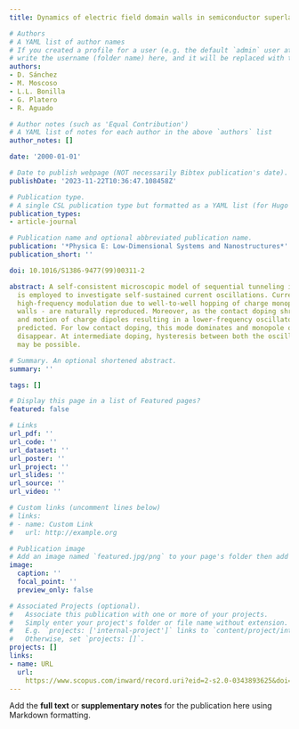 ```yaml
---
title: Dynamics of electric field domain walls in semiconductor superlattices

# Authors
# A YAML list of author names
# If you created a profile for a user (e.g. the default `admin` user at `content/authors/admin/`), 
# write the username (folder name) here, and it will be replaced with their full name and linked to their profile.
authors:
- D. Sánchez
- M. Moscoso
- L.L. Bonilla
- G. Platero
- R. Aguado

# Author notes (such as 'Equal Contribution')
# A YAML list of notes for each author in the above `authors` list
author_notes: []

date: '2000-01-01'

# Date to publish webpage (NOT necessarily Bibtex publication's date).
publishDate: '2023-11-22T10:36:47.108458Z'

# Publication type.
# A single CSL publication type but formatted as a YAML list (for Hugo requirements).
publication_types:
- article-journal

# Publication name and optional abbreviated publication name.
publication: '*Physica E: Low-Dimensional Systems and Nanostructures*'
publication_short: ''

doi: 10.1016/S1386-9477(99)00311-2

abstract: A self-consistent microscopic model of sequential tunneling in superlattices
  is employed to investigate self-sustained current oscillations. Current spikes -
  high-frequency modulation due to well-to-well hopping of charge monopole domain
  walls - are naturally reproduced. Moreover, as the contact doping shrinks, the recycling
  and motion of charge dipoles resulting in a lower-frequency oscillatory mode is
  predicted. For low contact doping, this mode dominates and monopole oscillations
  disappear. At intermediate doping, hysteresis between both the oscillatory modes
  may be possible.

# Summary. An optional shortened abstract.
summary: ''

tags: []

# Display this page in a list of Featured pages?
featured: false

# Links
url_pdf: ''
url_code: ''
url_dataset: ''
url_poster: ''
url_project: ''
url_slides: ''
url_source: ''
url_video: ''

# Custom links (uncomment lines below)
# links:
# - name: Custom Link
#   url: http://example.org

# Publication image
# Add an image named `featured.jpg/png` to your page's folder then add a caption below.
image:
  caption: ''
  focal_point: ''
  preview_only: false

# Associated Projects (optional).
#   Associate this publication with one or more of your projects.
#   Simply enter your project's folder or file name without extension.
#   E.g. `projects: ['internal-project']` links to `content/project/internal-project/index.md`.
#   Otherwise, set `projects: []`.
projects: []
links:
- name: URL
  url: 
    https://www.scopus.com/inward/record.uri?eid=2-s2.0-0343893625&doi=10.1016%2fS1386-9477%2899%2900311-2&partnerID=40&md5=3bcfbcfa8ad345828c028f5c602e4de3
---
```


Add the **full text** or **supplementary notes** for the publication here using Markdown formatting.
